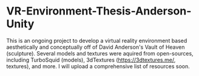 # VR-Environment-Thesis-Anderson-Unity

This is an ongoing project to develop a virtual reality environment based aesthetically and conceptually off of David Anderson's Vault of Heaven (sculpture). Several models and textures were aquired from open-sources, including TurboSquid (models), 3dTextures (https://3dtextures.me/, textures), and more. I will upload a comprehensive list of resources soon.
